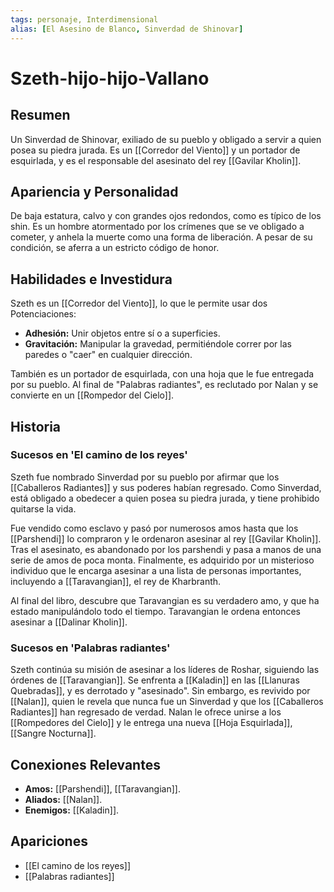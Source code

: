 ```yaml
---
tags: personaje, Interdimensional
alias: [El Asesino de Blanco, Sinverdad de Shinovar]
---
```


# Szeth-hijo-hijo-Vallano

## Resumen
Un Sinverdad de Shinovar, exiliado de su pueblo y obligado a servir a quien posea su piedra jurada. Es un [[Corredor del Viento]] y un portador de esquirlada, y es el responsable del asesinato del rey [[Gavilar Kholin]].

## Apariencia y Personalidad
De baja estatura, calvo y con grandes ojos redondos, como es típico de los shin. Es un hombre atormentado por los crímenes que se ve obligado a cometer, y anhela la muerte como una forma de liberación. A pesar de su condición, se aferra a un estricto código de honor.

## Habilidades e Investidura
Szeth es un [[Corredor del Viento]], lo que le permite usar dos Potenciaciones:
- **Adhesión:** Unir objetos entre sí o a superficies.
- **Gravitación:** Manipular la gravedad, permitiéndole correr por las paredes o "caer" en cualquier dirección.

También es un portador de esquirlada, con una hoja que le fue entregada por su pueblo. Al final de "Palabras radiantes", es reclutado por Nalan y se convierte en un [[Rompedor del Cielo]].

## Historia
### Sucesos en 'El camino de los reyes'
Szeth fue nombrado Sinverdad por su pueblo por afirmar que los [[Caballeros Radiantes]] y sus poderes habían regresado. Como Sinverdad, está obligado a obedecer a quien posea su piedra jurada, y tiene prohibido quitarse la vida.

Fue vendido como esclavo y pasó por numerosos amos hasta que los [[Parshendi]] lo compraron y le ordenaron asesinar al rey [[Gavilar Kholin]]. Tras el asesinato, es abandonado por los parshendi y pasa a manos de una serie de amos de poca monta. Finalmente, es adquirido por un misterioso individuo que le encarga asesinar a una lista de personas importantes, incluyendo a [[Taravangian]], el rey de Kharbranth.

Al final del libro, descubre que Taravangian es su verdadero amo, y que ha estado manipulándolo todo el tiempo. Taravangian le ordena entonces asesinar a [[Dalinar Kholin]].

### Sucesos en 'Palabras radiantes'
Szeth continúa su misión de asesinar a los líderes de Roshar, siguiendo las órdenes de [[Taravangian]]. Se enfrenta a [[Kaladin]] en las [[Llanuras Quebradas]], y es derrotado y "asesinado". Sin embargo, es revivido por [[Nalan]], quien le revela que nunca fue un Sinverdad y que los [[Caballeros Radiantes]] han regresado de verdad. Nalan le ofrece unirse a los [[Rompedores del Cielo]] y le entrega una nueva [[Hoja Esquirlada]], [[Sangre Nocturna]].

## Conexiones Relevantes
* **Amos:** [[Parshendi]], [[Taravangian]].
* **Aliados:** [[Nalan]].
* **Enemigos:** [[Kaladin]].

## Apariciones
* [[El camino de los reyes]]
* [[Palabras radiantes]]